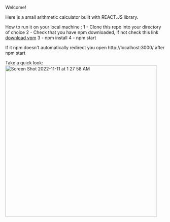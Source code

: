 Welcome!

Here is a small arithmetic calculator built with REACT.JS library.

How to run it on your local machine :
1 - Clone this repo into your directory of choice
2 - Check that you have npm downloaded, if not check this link [download vpm](https://docs.npmjs.com/downloading-and-installing-node-js-and-npm)
3 - npm install
4 - npm start

If it npm doesn't automatically redirect you open http://localhost:3000/ after npm start

Take a quick look:
<img width="478" alt="Screen Shot 2022-11-11 at 1 27 58 AM" src="https://user-images.githubusercontent.com/55937173/201277422-adf76616-b7aa-40f8-888d-68d16b894b11.png">
